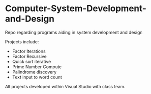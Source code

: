 # Computer-System-Development-and-Design
Repo regarding programs aiding in system development and design

Projects include:
- Factor Iterations
- Factor Recursive
- Quick sort iterative
- Prime Number Compute
- Palindrome discovery
- Text input to word count

All projects developed within Visual Studio with class team.
